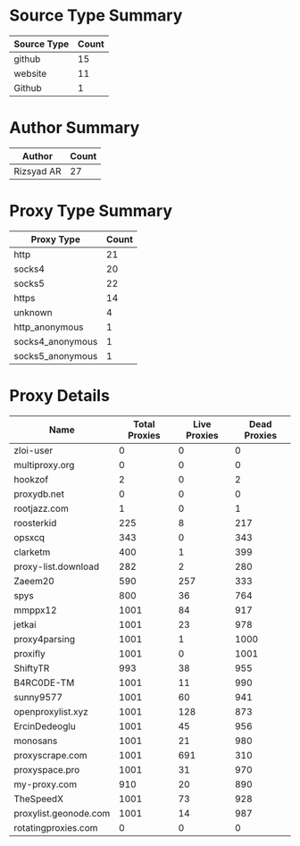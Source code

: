 # Source Type Summary

| Source Type | Count |
|-------------|-------|
| github | 15 |
| website | 11 |
| Github | 1 |


# Author Summary

| Author | Count |
|--------|-------|
| Rizsyad AR | 27 |


# Proxy Type Summary

| Proxy Type | Count |
|------------|-------|
| http | 21 |
| socks4 | 20 |
| socks5 | 22 |
| https | 14 |
| unknown | 4 |
| http_anonymous | 1 |
| socks4_anonymous | 1 |
| socks5_anonymous | 1 |


# Proxy Details

| Name | Total Proxies | Live Proxies | Dead Proxies |
|------|---------------|--------------|---------------|
| zloi-user | 0 | 0 | 0 |
| multiproxy.org | 0 | 0 | 0 |
| hookzof | 2 | 0 | 2 |
| proxydb.net | 0 | 0 | 0 |
| rootjazz.com | 1 | 0 | 1 |
| roosterkid | 225 | 8 | 217 |
| opsxcq | 343 | 0 | 343 |
| clarketm | 400 | 1 | 399 |
| proxy-list.download | 282 | 2 | 280 |
| Zaeem20 | 590 | 257 | 333 |
| spys | 800 | 36 | 764 |
| mmppx12 | 1001 | 84 | 917 |
| jetkai | 1001 | 23 | 978 |
| proxy4parsing | 1001 | 1 | 1000 |
| proxifly | 1001 | 0 | 1001 |
| ShiftyTR | 993 | 38 | 955 |
| B4RC0DE-TM | 1001 | 11 | 990 |
| sunny9577 | 1001 | 60 | 941 |
| openproxylist.xyz | 1001 | 128 | 873 |
| ErcinDedeoglu | 1001 | 45 | 956 |
| monosans | 1001 | 21 | 980 |
| proxyscrape.com | 1001 | 691 | 310 |
| proxyspace.pro | 1001 | 31 | 970 |
| my-proxy.com | 910 | 20 | 890 |
| TheSpeedX | 1001 | 73 | 928 |
| proxylist.geonode.com | 1001 | 14 | 987 |
| rotatingproxies.com | 0 | 0 | 0 |
